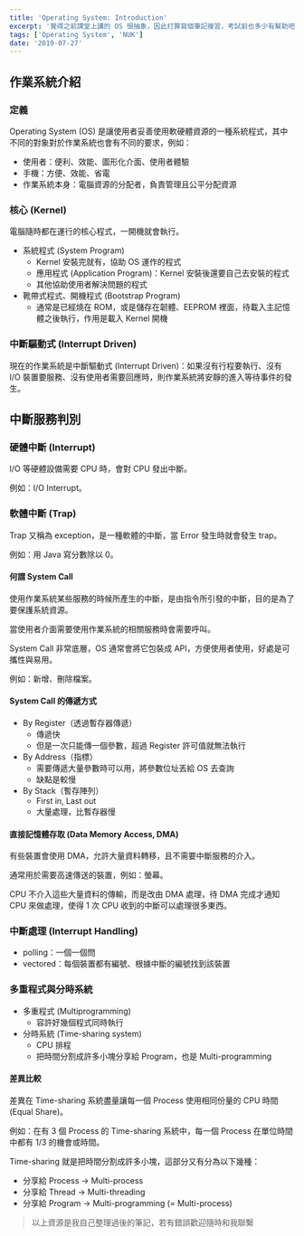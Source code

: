 ```yaml
---
title: 'Operating System: Introduction'
excerpt: '覺得之前課堂上講的 OS 很抽象，因此打算寫個筆記複習，考試前也多少有幫助吧！本文介紹作業系統的定義以及基本概念。'
tags: ['Operating System', 'NUK']
date: '2019-07-27'
---
```


## 作業系統介紹

### 定義

Operating System (OS) 是讓使用者妥善使用軟硬體資源的一種系統程式，其中不同的對象對於作業系統也會有不同的要求，例如：

- 使用者：便利、效能、圖形化介面、使用者體驗
- 手機：方便、效能、省電
- 作業系統本身：電腦資源的分配者，負責管理且公平分配資源

### 核心 (Kernel)

電腦隨時都在運行的核心程式，一開機就會執行。

- 系統程式 (System Program)
  - Kernel 安裝完就有，協助 OS 運作的程式
  - 應用程式 (Application Program)：Kernel 安裝後還要自己去安裝的程式
  - 其他協助使用者解決問題的程式
- 靴帶式程式、開機程式 (Bootstrap Program)
  - 通常是已經燒在 ROM，或是儲存在韌體、EEPROM 裡面，待載入主記憶體之後執行，作用是載入 Kernel 開機

### 中斷驅動式 (Interrupt Driven)

現在的作業系統是中斷驅動式 (Interrupt Driven)：如果沒有行程要執行、沒有 I/O 裝置要服務、沒有使用者需要回應時，則作業系統將安靜的進入等待事件的發生。

## 中斷服務判別

### 硬體中斷 (Interrupt)

I/O 等硬體設備需要 CPU 時，會對 CPU 發出中斷。

例如：I/O Interrupt。

### 軟體中斷 (Trap)

Trap 又稱為 exception，是一種軟體的中斷，當 Error 發生時就會發生 trap。

例如：用 Java 寫分數除以 0。

#### 何謂 System Call

使用作業系統某些服務的時候所產生的中斷，是由指令所引發的中斷，目的是為了要保護系統資源。

當使用者介面需要使用作業系統的相關服務時會需要呼叫。

System Call 非常底層，OS 通常會將它包裝成 API，方便使用者使用，好處是可攜性與易用。

例如：新增、刪除檔案。

#### System Call 的傳遞方式

- By Register（透過暫存器傳遞）
  - 傳遞快
  - 但是一次只能傳一個參數，超過 Register 許可值就無法執行
- By Address（指標）
  - 需要傳遞大量參數時可以用，將參數位址丟給 OS 去查詢
  - 缺點是較慢
- By Stack（暫存陣列）
  - First in, Last out
  - 大量處理，比暫存器慢

#### 直接記憶體存取 (Data Memory Access, DMA)

有些裝置會使用 DMA，允許大量資料轉移，且不需要中斷服務的介入。

通常用於需要高速傳送的裝置，例如：螢幕。

CPU 不介入這些大量資料的傳輸，而是改由 DMA 處理，待 DMA 完成才通知 CPU 來做處理，使得 1 次 CPU 收到的中斷可以處理很多東西。

### 中斷處理 (Interrupt Handling)

- polling：一個一個問
- vectored：每個裝置都有編號、根據中斷的編號找到該裝置

### 多重程式與分時系統

- 多重程式 (Multiprogramming)
  - 容許好幾個程式同時執行
- 分時系統 (Time-sharing system)
  - CPU 排程
  - 把時間分割成許多小塊分享給 Program，也是 Multi-programming

#### 差異比較

差異在 Time-sharing 系統盡量讓每一個 Process 使用相同份量的 CPU 時間 (Equal Share)。

例如：在有 3 個 Process 的 Time-sharing 系統中，每一個 Process 在單位時間中都有 1/3 的機會或時間。

Time-sharing 就是把時間分割成許多小塊，這部分又有分為以下幾種：

- 分享給 Process → Multi-process
- 分享給 Thread → Multi-threading
- 分享給 Program → Multi-programming (= Multi-process)

> 以上資源是我自己整理過後的筆記，若有錯誤歡迎隨時和我聯繫
